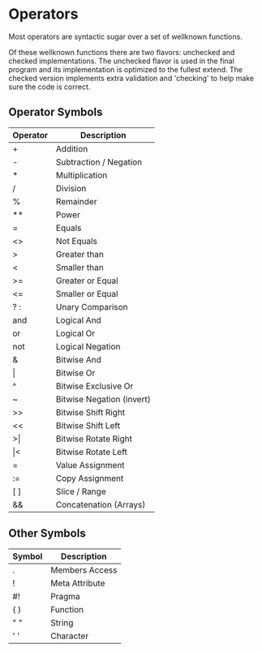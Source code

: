 # Operators

Most operators are syntactic sugar over a set of wellknown functions.

Of these wellknown functions there are two flavors: unchecked and checked implementations. The unchecked flavor is used in the final program and its implementation is optimized to the fullest extend. The checked version implements extra validation and 'checking' to help make sure the code is correct.

## Operator Symbols

| Operator | Description
|---|---
| + | Addition
| - | Subtraction / Negation
| * | Multiplication
| / | Division
| % | Remainder
| ** | Power
| = | Equals
| <> | Not Equals
| > | Greater than
| < | Smaller than
| >= | Greater or Equal
| <= | Smaller or Equal
| ? : | Unary Comparison
| and | Logical And
| or | Logical Or
| not | Logical Negation
| & | Bitwise And
| \| | Bitwise Or
| ^ | Bitwise Exclusive Or
| ~ | Bitwise Negation (invert)
| >> | Bitwise Shift Right
| << | Bitwise Shift Left
| >\| | Bitwise Rotate Right
| \|< | Bitwise Rotate Left
| = | Value Assignment
| := | Copy Assignment
| [ ] | Slice / Range
| && | Concatenation (Arrays)

## Other Symbols

| Symbol | Description
|---|---
| . | Members Access
| ! | Meta Attribute
| #! | Pragma
| ( ) | Function
| " " | String
| ' ' | Character
